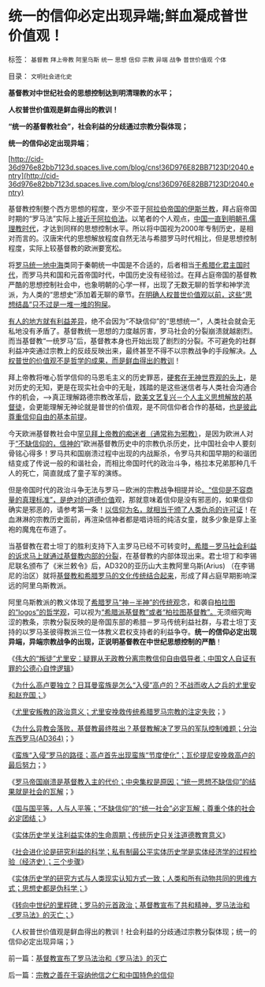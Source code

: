 # 统一的信仰必定出现异端;鲜血凝成普世价值观！

标签： `基督教` `拜上帝教` `阿里乌斯` `统一` `思想` `信仰` `宗教` `异端` `战争` `普世价值观` `个体` 

目录： `文明社会进化史`

**基督教对中世纪社会的思想控制达到明清理教的水平；**

**人权普世价值观是鲜血得出的教训！**

**“统一的基督教社会”，社会利益的分歧通过宗教分裂体现；**

**统一的信仰必定出现异端**；

[http://cid-36d976e82bb7123d.spaces.live.com/blog/cns!36D976E82BB7123D!2040.entry](http://cid-36d976e82bb7123d.spaces.live.com/blog/cns!36D976E82BB7123D!2040.entry)

基督教控制整个西方思想的程度，至少不亚于[阿拉伯帝国的伊斯兰教](../../../2010/5/22/阿拉伯帝国崛起和王朝灭亡的内因.md)，拜占庭帝国时期的“罗马法”实际上[接近于阿拉伯法](../../../2010/10/24/罗马法是实体法，中国法是阿拉伯法.md)。以笔者的个人观点，[中国一直到明朝孔儒理教时代](../../../2009/3/21/三纲五常儒家理教之国学精华的科学实用性.md)，才达到同样的思想控制水平。所以将中国视为2000年专制历史，是相对而言的。汉唐宋代的思想解放程度自然无法与希腊罗马时代相比，但是思想控制程度，实际上较基督教的欧洲要宽松。

将[罗马统一地中海](../../../2008/9/7/为什么统一地中海世界是罗马而不是迦太基.md)类同于秦朝统一中国是不合适的，后者相当[于希腊化君主国时代](../../../2010/5/25/西方国家第一个东方殖民地，亚历山大里亚.md)，而罗马共和国和元首帝国时代，中国历史没有经验过。在拜占庭帝国的基督教严酷的思想控制社会中，也象明朝的心学一样，出现了无数无聊的哲学和神学流派，为人类的“思想史”添加着无聊的章节。[在明确人权普世价值观以前，这些“思想结晶”只不过是一堆一堆的狗屎](../../../2009/6/17/人权是任何信仰须共同表述的价值观.md)。

[有人的地方就有利益差异](../../../2010/4/14/有人的地方就有差别，人有差别不一定是不公平.md)，绝不会因为“不缺信仰”的“思想统一”，人类社会就会无私地没有矛盾了。基督教统一思想的力度越厉害，罗马社会的分裂崩溃就越剧烈。而当基督教“一统罗马”后，基督教本身也开始出现了剧烈的分裂。不可避免的社群利益冲突通过宗教上的反歧反映出来，最终甚至不得不以宗教战争的手段解决。[人权普世的价值观不是哲学的成果，而是鲜血得出的教训](../../../2009/12/13/明确争论和不可争论的边界.md)！

拜上帝教将唯心哲学信仰的马恩毛主义的历史罪恶，[硬套在无神世界观的头上](../../../2010/11/1/人类社会合作的基础是无神论，人与人合作的契约与神无关！.md)，是对历史的无知，更是在现实社会中的无耻，践踏的是这些迷信者与人类社会沟通合作的机会，——>真正理解路德宗教改革后，[欧美文艺复兴－个人主义思想解放的基督徒](../../../2010/5/6/基督教推迟了欧美人权解放私有制达一千年！.md)，会更能理解无神论就是普世的价值观，是不同信仰者合作的基础，[也是彼此尊重信仰自由的基本前提](../../../2009/10/28/人权和宗教信仰自由和播道和启蒙.md)。

今天欧洲基督教社会中[罕见拜上帝教的痴迷者（通常称为邪教）](http://hi.baidu.com/darthchn/blog/item/7b542e0be41edc1095ca6ba6.html)，是因为欧洲人对于[“不缺信仰的，信神的](../../../2010/11/1/人类社会合作的基础是无神论，人与人合作的契约与神无关！.md)”欧洲基督教历史中的宗教仇杀历史，比中国社会中人要刻骨铭心得多！罗马共和国崩溃过程中出现的内战厮杀，令罗马共和国早期的和谐团结变成了传说一般的和谐社会，而相比帝国时代的政治斗争，格拉本兄弟那种几千人的死亡，简直就成了童子军的演练。

但是帝国时代的政治斗争无法与罗马－欧洲的宗教战争相提并论[。“信仰是不容商量的真理标准”，是绝对的道德价值](http://darthvad.blog.sohu.com/112211203.html)观，那就意味着信仰是没有邪恶的，如果信仰确实是邪恶的，请参考第一条！[以信仰为名，就相当于颁了人类仇杀的许可证](http://darthvad.blog.sohu.com/136672979.html)！在血淋淋的宗教历史面前，再渲染信神者都是唱诗班的纯洁女童，就多少象是穿上圣袍的魔鬼在布道了。

当基督教在君士坦丁的胜利支持下入主罗马已经不可转变时[，希腊－罗马社会利益的诉求马上就通过基督教内部的分裂](../../../2010/8/4/基督教为神化皇帝而成罗马国教.md)，在基督教的内部体现出来。君士坦丁和李锡尼联名颁布了《米兰敕令》后，AD320的亚历山大主教阿里乌斯(Arius)
（在李锡尼的治区）就将[基督教和希腊罗马的文化传统结合起来](../../../2010/8/18/腐败和廉政的影响都被高估了；斯多葛没能拯救罗马.md)，形成了拜占庭早期影响深远的阿里乌斯教派。

阿里乌斯教派的教义体现了[希腊罗马“神－半神”的传统观](../../../2010/8/4/希腊罗马的拜火信仰和奥林匹克圣火.md)念，和袭自[柏拉图的“logos”的哲学观](../../../2010/8/2/哲人王的政治野心.md)，可以视为[“希腊派基督教”或者“柏拉图基督教”。](../../../2010/5/6/基督教“焚书毁校”的历史文化悲剧.md)无须细究晦涩的教条，宗教分裂反映的是帝国东部的希腊－罗马传统利益社群，与君士坦丁支持的以罗马圣彼得教派三位一体教义君权支持者的利益争夺。**统一的信仰必定出现异端，异端宗教战争的出现，正说明基督教在中世纪思想控制的严酷**！

《[伟大的“叛徒”尤里安：疑罪从无政教分离宗教信仰自由倡导者；中国文人自证有罪的公德心自悖逻辑](../../../2010/11/9/伟大的“叛徒”：疑罪从无，政教分离.md)》

《[为什么高卢要独立？日耳曼蛮族是怎么“入侵”高卢的？不战而收人之兵的尤里安和赵充国；](../../../2010/11/9/不战而收人之兵的尤里安和赵充国.md)》

《[尤里安叛教的政治意义；尤里安挽救传统希腊罗马宗教的注定失败](../../../2010/11/9/尤里安背叛基督教的政治意义.md)；》

《[为什么异教会落败，基督教最终胜出？基督教解决了罗马的军队控制难题；分治东西罗马(AD364)](http://darthvad.blog.sohu.com/162413567.html)；》

《[蛮族“入侵”罗马的路径；高卢首先出现蛮族“节度使化”；瓦伦提尼安挽救高卢的最后努力](../../../2010/11/10/蛮族“入侵”的路径和罗马的“节度使”.md)；》

《[罗马帝国崩溃是基督教入主的代价；中央集权是原因；“统一思想不缺信仰”的结果就是社会的瓦解](../../../2010/11/10/罗马崩溃是基督教入主的代价.md)；》

《[国与国平等，人与人平等；“不缺信仰”的“统一社会”必定瓦解；尊重个体的社会必定团结；](../../../2010/11/11/为什么到处都宣扬“普世的价值观”.md)》

《[实体历史学关注利益实体的生命周期；传统历史只关注道德教育意义](../../../2010/11/11/林语堂：利益是平民的利益，道德是统治阶级的道德.md)》

《[社会进化论是研究利益的科学；私有制最公平实体历史学是实体经济学的过程检验（经济史）；三个步骤](../../../2010/11/11/实体历史分析,为什么私有制最公平？.md)》

《[实体历史学的研究方式与人类现实认知方式一致；人类和所有动物共同的思维方式；思想史都是伪科学；](../../../2010/11/13/为什么“机器人”不可能成为人类的敌人.md)》

《[转向中世纪的里程碑；罗马的元首政治；基督教宣布了共和精神，罗马法治和《罗马法》的灭亡；](../../../2010/11/13/基督教宣布了罗马法治和《罗马法》的灭亡.md)》

《人权普世价值观是鲜血得出的教训！社会利益的分歧通过宗教分裂体现；统一的信仰必定出现异端；》

前一篇：[基督教宣布了罗马法治和《罗马法》的灭亡](../../../2010/11/13/基督教宣布了罗马法治和《罗马法》的灭亡.md)

后一篇：[宗教之善在于容纳他信之仁和中国特色的信仰](../../../2010/11/13/宗教之善在于容纳他信之仁和中国特色的信仰.md)